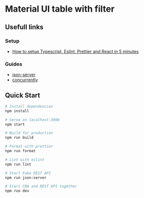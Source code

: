 # Material UI table with filter

## Usefull links

### Setup

- [How to setup Typescript, Eslint, Prettier and React in 5 minutes](https://itnext.io/how-to-setup-typescript-eslint-prettier-and-react-in-5-minutes-44cfe8af5081)

### Guides

- [json-server](https://gupta-sajal17.medium.com/how-to-create-a-fake-rest-api-with-json-server-34ebba6a964e)
- [concurrently](https://dev.to/numtostr/running-react-and-node-js-in-one-shot-with-concurrently-2oac)

## Quick Start

```bash
# Install dependencies
npm install

# Serve on localhost:3000
npm start

# Build for production
npm run build

# Format with prettier
npm run format

# Lint with eslint
npm run lint

# Start Fake REST API
npm run json:server

# Start CRA and REST API together
npm run dev
```
